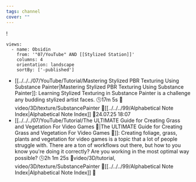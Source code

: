 ```yaml
---
tags: channel
cover: ""
---
```

!
```page-gallery
views:
  - name: Obsidin
    from: '"07/YouTube" AND [[Stylized Station]]'
    columns: 4
    orientation: landscape
    sortBy: ['-published']
```
- [[../../../07/YouTube/Tutorial/Mastering Stylized PBR Texturing Using Substance Painter|Mastering Stylized PBR Texturing Using Substance Painter]]:  Learning Stylized Texturing in Substance Painter is a challenge any budding stylized artist faces. 🕓17m 5s 📍video/3D/texture/SubstancePainter 📝[[../../../99/Alphabetical Note Index|Alphabetical Note Index]] 📌24.07.25 18:07
- [[../../../07/YouTube/Tutorial/The ULTIMATE Guide for Creating Grass and Vegetation For Video Games 🌱|The ULTIMATE Guide for Creating Grass and Vegetation For Video Games 🌱]]:  Creating foliage, grass, plants and vegetation for video games is a topic that a lot of people struggle with. There are a ton of workflows out there, but how to you know you're doing it correctly? Are you working in the most optimal way possible? 🕓2h 1m 25s 📍video/3D/tutorial, video/3D/texture/SubstancePainter 📝[[../../../99/Alphabetical Note Index|Alphabetical Note Index]] 📌
